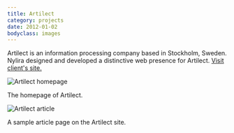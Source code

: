 ```yaml
---
title: Artilect
category: projects
date: 2012-01-02
bodyclass: images
---
```


Artilect is an information processing company based in Stockholm, Sweden. Nylira designed and developed a distinctive web presence for Artilect. [Visit client's site.](http://artilect.se/)

<div class="figure">
  <img src="../assets/images/projects/artilect-01.png" alt="Artilect homepage" />
  <div class="figcaption">
    <p>The homepage of Artilect.</p>
  </div>
</div>

<div class="figure">
  <img src="../assets/images/projects/artilect-02.png" alt="Artilect article" />
  <div class="figcaption">
    <p>A sample article page on the Artilect site.</p>
  </div>
</div>
